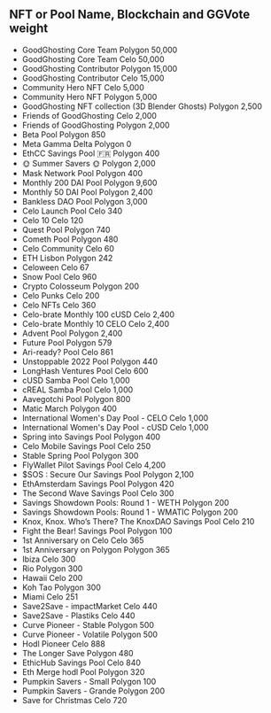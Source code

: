 	
		
		
## NFT or Pool Name,	Blockchain and GGVote weight

- GoodGhosting Core Team	Polygon	50,000
- GoodGhosting Core Team	Celo	50,000
- GoodGhosting Contributor	Polygon	15,000
- GoodGhosting Contributor	Celo	15,000
- Community Hero NFT	Celo	5,000
- Community Hero NFT	Polygon	5,000
- GoodGhosting NFT collection (3D Blender Ghosts)	Polygon	2,500
- Friends of GoodGhosting	Celo	2,000
- Friends of GoodGhosting	Polygon	2,000
- Beta Pool	Polygon	850
- Meta Gamma Delta	Polygon	0
- EthCC Savings Pool 🇫🇷	Polygon	400
- 🌞 Summer Savers 🌞	Polygon	2,000
- Mask Network Pool	Polygon	400
- Monthly 200 DAI Pool	Polygon	9,600
- Monthly 50 DAI Pool	Polygon	2,400
- Bankless DAO Pool	Polygon	3,000
- Celo Launch Pool	Celo	340
- Celo 10	Celo	120
- Quest Pool	Polygon	740
- Cometh Pool	Polygon	480
- Celo Community	Celo	60
- ETH Lisbon	Polygon	242
- Celoween	Celo	67
- Snow Pool	Celo	960
- Crypto Colosseum	Polygon	200
- Celo Punks	Celo	200
- Celo NFTs	Celo	360
- Celo-brate Monthly 100 cUSD	Celo	2,400
- Celo-brate Monthly 10 CELO	Celo	2,400
- Advent Pool	Polygon	2,400
- Future Pool	Polygon	579
- Ari-ready? Pool	Celo	861
- Unstoppable 2022 Pool	Polygon	440
- LongHash Ventures Pool	Celo	600
- cUSD Samba Pool	Celo	1,000
- cREAL Samba Pool	Celo	1,000
- Aavegotchi Pool	Polygon	800
- Matic March	Polygon	400
- International Women's Day Pool - CELO	Celo	1,000
- International Women's Day Pool - cUSD	Celo	1,000
- Spring into Savings Pool	Polygon	400
- Celo Mobile Savings Pool	Celo	250
- Stable Spring Pool	Polygon	300
- FlyWallet Pilot Savings Pool	Celo	4,200
- $SOS : Secure Our Savings Pool	Polygon	2,100
- EthAmsterdam Savings Pool	Polygon	420
- The Second Wave Savings Pool	Celo	300
- Savings Showdown Pools: Round 1 - WETH	Polygon	200
- Savings Showdown Pools: Round 1 - WMATIC	Polygon	200
- Knox, Knox. Who’s There? The KnoxDAO Savings Pool	Celo	210
- Fight the Bear! Savings Pool	Polygon	100
- 1st Anniversary on Celo	Celo	365
- 1st Anniversary on Polygon	Polygon	365
- Ibiza	Celo	300
- Rio	Polygon	300
- Hawaii	Celo	200
- Koh Tao	Polygon	300
- Miami	Celo	251
- Save2Save - impactMarket	Celo	440
- Save2Save - Plastiks	Celo	440
- Curve Pioneer - Stable 	Polygon	500
- Curve Pioneer - Volatile	Polygon	500
- Hodl Pioneer	Celo	888
- The Longer Save	Polygon	480
- EthicHub Savings Pool	Celo	840
- Eth Merge hodl Pool	Polygon	320
- Pumpkin Savers - Small	Polygon	100
- Pumpkin Savers - Grande	Polygon	200
- Save for Christmas	Celo	720

		
		
		
		
		
		
		
		
		
		
		
		
		
		
		
		
		
		
		
		
		
		
		
		
		
		
		
		
		
		
		
		
		
		
		
		
		
		
		
		
		
		
		
		
		
		
		
		
		
		
		
		
		
		
		
		
		
		
		
		
		
		
		
		
		
		
		
		
		
		
		
		
		
		
		
		
		
		
		
		
		
		
		
		
		
		
		
		
		
		
		
		
		
		
		
		
		
		
		
		
		
		
		
		
		
		
		
		
		
		
		
		
		
		
		
		
		
		
		
		
		
		
		
		
		
		
		
		
		
		
		
		
		
		
		
		
		
		
		
		
		
		
		
		
		
		
		
		
		
		
		
		
		
		
		
		
		
		
		
		
		
		
		
		
		
		
		
		
		
		
		
		
		
		
		
		
		
		
		
		
		
		
		
		
		
		
		
		
		
		
		
		
		
		
		
		
		
		
		
		
		
		
		
		
		
		
		
		
		
		
		
		
		
		
		
		
		
		
		
		
		
		
		
		
		
		
		
		
		
		
		
		
		
		
		
		
		
		
		
		
		
		
		
		
		
		
		
		
		
		
		
		
		
		
		
		
		
		
		
		
		
		
		
		
		
		
		
		
		
		
		
		
		
		
		
		
		
		
		
		
		
		
		
		
		
		
		
		
		
		
		
		
		
		
		
		
		
		
		
		
		
		
		
		
		
		
		
		
		
		
		
		
		
		
		
		
		
		
		
		
		
		
		
		
		
		
		
		
		
		
		
		
		
		
		
		
		
		
		
		
		
		
		
		
		
		
		
		
		
		
		
		
		
		
		
		
		
		
		
		
		
		
		
		
		
		
		
		
		
		
		
		
		
		
		
		
		
		
		
		
		
		
		
		
		
		
		
		
		
		
		
		
		
		
		
		
		
		
		
		
		
		
		
		
		
		
		
		
		
		
		
		
		
		
		
		
		
		
		
		
		
		
		
		
		
		
		
		
		
		
		
		
		
		
		
		
		
		
		
		
		
		
		
		
		
		
		
		
		
		
		
		
		
		
		
		
		
		
		
		
		
		
		
		
		
		
		
		
		
		
		
		
		
		
		
		
		
		
		
		
		
		
		
		
		
		
		
		
		
		
		
		
		
		
		
		
		
		
		
		
		
		
		
		
		
		
		
		
		
		
		
		
		
		
		
		
		
		
		
		
		
		
		
		
		
		
		
		
		
		
		
		
		
		
		
		
		
		
		
		
		
		
		
		
		
		
		
		
		
		
		
		
		
		
		
		
		
		
		
		
		
		
		
		
		
		
		
		
		
		
		
		
		
		
		
		
		
		
		
		
		
		
		
		
		
		
		
		
		
		
		
		
		
		
		
		
		
		
		
		
		
		
		
		
		
		
		
		
		
		
		
		
		
		
		
		
		
		
		
		
		
		
		
		
		
		
		
		
		
		
		
		
		
		
		
		
		
		
		
		
		
		
		
		
		
		
		
		
		
		
		
		
		
		
		
		
		
		
		
		
		
		
		
		
		
		
		
		
		
		
		
		
		
		
		
		
		
		
		
		
		
		
		
		
		
		
		
		
		
		
		
		
		
		
		
		
		
		
		
		
		
		
		
		
		
		
		
		
		
		
		
		
		
		
		
		
		
		
		
		
		
		
		
		
		
		
		
		
		
		
		
		
		
		
		
		
		
		
		
		
		
		
		
		
		
		
		
		
		
		
		
		
		
		
		
		
		
		
		
		
		
		
		
		
		
		
		
		
		
		
		
		
		
		
		
		
		
		
		
		
		
		
		
		
		
		
		
		
		
		
		
		
		
		
		
		
		
		
		
		
		
		
		
		
		
		
		
		
		
		
		
		
		
		
		
		
		
		
		
		
		
		
		
		
		
		
		
		
		
		
		
		
		
		
		
		
		
		
		
		
		
		
		
		
		
		
		
		
		
		
		
		
		
		
		
		
		
		
		
		
		
		
		
		
		
		
		
		
		
		
		
		
		
		
		
		
		
		
		
		
		
		
		
		
		
		
		
		
		
		
		
		
		
		
		
		
		
		
		
		
		
		
		
		
		
		
		
		
		
		
		
		
		
		
		
		
		
		
		
		
		
		
		
		
		
		
		
		
		
		
		
		
		
		
